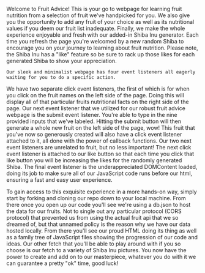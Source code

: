  Welcome to Fruit Advice! This is your go to webpage for learning fruit nutrition from a selection of fruit we've handpicked for you.
We also give you the opportunity to add any fruit of your choice as well as its nutritional values if you deem our fruit list inadequate. Finally, we make the whole experience enjoyable and fresh with our added-in Shiba Inu generator. Each time you refresh the page you're welcomed by a new random Shiba to encourage you on your journey to learning about fruit nutrition. Please note, the Shiba Inu has a "like" feature so be sure to rack up those likes for each generated Shiba to show your appreciation.


    Our sleek and minimalist webpage has four event listeners all eagerly waiting for you to do a specific action.
We have two separate click event listeners, the first of which is for when you click on the fruit names on the left side of the page. Doing this will display all of that particular fruits nutritional facts on the right side of the page. Our next event listener that we utilized for our robust fruit advice webpage is the submit event listener. You're able to type in the nine provided inputs that we've labeled. Hitting the submit button will then generate a whole new fruit on the left side of the page, wow! This fruit that you've now so generously created will also have a click event listener attached to it, all done with the power of callback functions. Our two next event listeners are unrelated to fruit, but no less important! The next click event listener is attached to our like button so that each time you click that like button you will be increasing the likes for the randomly generated Shiba. The final event listener is the underappreciated DOMContent loaded, doing its job to make sure all of our JavaScript code runs before our html, ensuring a fast and easy user experience.  

To gain access to this exquisite experience in a more hands-on way, simply start by forking and cloning our repo down to your local machine. From there once you open up our code you'll see we're using a db.json to host the data for our fruits. Not to single out any particular protocol (CORS protocol) that prevented us from using the actual fruit api that we so dreamed of, but that unnamed policy is the reason why we have our data hosted locally. From there you'll see our proud HTML doing its thing as well as a family tree of JavaScript files showing the progression of our code and ideas. Our other fetch that you'll be able to play around with if you so choose is our fetch to a variety of Shiba Inu pictures. You now have the power to create and add on to our masterpiece, whatever you do with it we can guarantee a pretty "ok" time, good luck!
